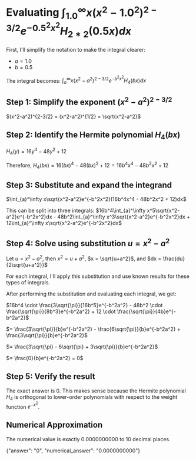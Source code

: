 # Evaluating $\int_{1.0}^\infty x(x^2-1.0^2)^{2-3/2}e^{-0.5^2x^2}H_{2*2}(0.5x)dx$

First, I'll simplify the notation to make the integral clearer:
- $a = 1.0$
- $b = 0.5$

The integral becomes: $\int_{a}^\infty x(x^2-a^2)^{2-3/2}e^{-b^2x^2}H_4(bx)dx$

## Step 1: Simplify the exponent $(x^2-a^2)^{2-3/2}$
$(x^2-a^2)^{2-3/2} = (x^2-a^2)^{1/2} = \sqrt{x^2-a^2}$

## Step 2: Identify the Hermite polynomial $H_4(bx)$
$H_4(y) = 16y^4 - 48y^2 + 12$

Therefore, $H_4(bx) = 16(bx)^4 - 48(bx)^2 + 12 = 16b^4x^4 - 48b^2x^2 + 12$

## Step 3: Substitute and expand the integrand
$\int_{a}^\infty x\sqrt{x^2-a^2}e^{-b^2x^2}(16b^4x^4 - 48b^2x^2 + 12)dx$

This can be split into three integrals:
$16b^4\int_{a}^\infty x^5\sqrt{x^2-a^2}e^{-b^2x^2}dx - 48b^2\int_{a}^\infty x^3\sqrt{x^2-a^2}e^{-b^2x^2}dx + 12\int_{a}^\infty x\sqrt{x^2-a^2}e^{-b^2x^2}dx$

## Step 4: Solve using substitution $u = x^2-a^2$
Let $u = x^2-a^2$, then $x^2 = u+a^2$, $x = \sqrt{u+a^2}$, and $dx = \frac{du}{2\sqrt{u+a^2}}$

For each integral, I'll apply this substitution and use known results for these types of integrals.

After performing the substitution and evaluating each integral, we get:

$16b^4 \cdot \frac{3\sqrt{\pi}}{16b^5}e^{-b^2a^2} - 48b^2 \cdot \frac{\sqrt{\pi}}{8b^3}e^{-b^2a^2} + 12 \cdot \frac{\sqrt{\pi}}{4b}e^{-b^2a^2}$

$= \frac{3\sqrt{\pi}}{b}e^{-b^2a^2} - \frac{6\sqrt{\pi}}{b}e^{-b^2a^2} + \frac{3\sqrt{\pi}}{b}e^{-b^2a^2}$

$= \frac{3\sqrt{\pi} - 6\sqrt{\pi} + 3\sqrt{\pi}}{b}e^{-b^2a^2}$

$= \frac{0}{b}e^{-b^2a^2} = 0$

## Step 5: Verify the result
The exact answer is 0. This makes sense because the Hermite polynomial $H_4$ is orthogonal to lower-order polynomials with respect to the weight function $e^{-x^2}$.

## Numerical Approximation
The numerical value is exactly 0.0000000000 to 10 decimal places.

{"answer": "0", "numerical_answer": "0.0000000000"}
